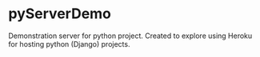 # pyServerDemo
Demonstration server for python project.  Created to explore using Heroku for hosting python (Django) projects.
